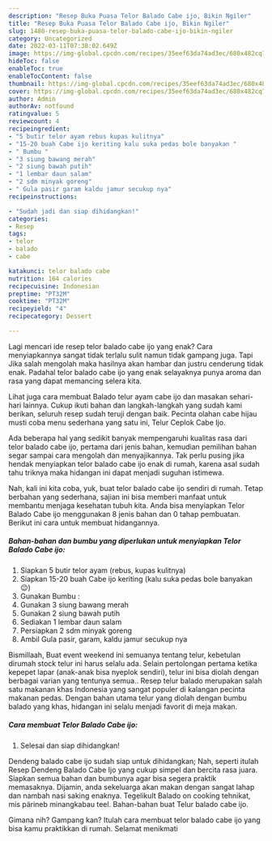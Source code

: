 ```yaml
---
description: "Resep Buka Puasa Telor Balado Cabe ijo, Bikin Ngiler"
title: "Resep Buka Puasa Telor Balado Cabe ijo, Bikin Ngiler"
slug: 1480-resep-buka-puasa-telor-balado-cabe-ijo-bikin-ngiler
category: Uncategorized
date: 2022-03-11T07:38:02.649Z
image: https://img-global.cpcdn.com/recipes/35eef63da74ad3ec/680x482cq70/telor-balado-cabe-ijo-foto-resep-utama.jpg
hideToc: false
enableToc: true
enableTocContent: false
thumbnail: https://img-global.cpcdn.com/recipes/35eef63da74ad3ec/680x482cq70/telor-balado-cabe-ijo-foto-resep-utama.jpg
cover: https://img-global.cpcdn.com/recipes/35eef63da74ad3ec/680x482cq70/telor-balado-cabe-ijo-foto-resep-utama.jpg
author: Admin
authorAv: notfound
ratingvalue: 5
reviewcount: 4
recipeingredient:
- "5 butir telor ayam rebus kupas kulitnya"
- "15-20 buah Cabe ijo keriting kalu suka pedas bole banyakan "
- " Bumbu "
- "3 siung bawang merah"
- "2 siung bawah putih"
- "1 lembar daun salam"
- "2 sdm minyak goreng"
- " Gula pasir garam kaldu jamur secukup nya"
recipeinstructions:

- "Sudah jadi dan siap dihidangkan!"
categories:
- Resep
tags:
- telor
- balado
- cabe

katakunci: telor balado cabe 
nutrition: 164 calories
recipecuisine: Indonesian
preptime: "PT32M"
cooktime: "PT32M"
recipeyield: "4"
recipecategory: Dessert

---
```



Lagi mencari ide resep telor balado cabe ijo yang enak? Cara menyiapkannya sangat tidak terlalu sulit namun tidak gampang juga. Tapi Jika salah mengolah maka hasilnya akan hambar dan justru cenderung tidak enak. Padahal telor balado cabe ijo yang enak selayaknya punya aroma dan rasa yang dapat memancing selera kita.


Lihat juga cara membuat Balado telur ayam cabe ijo dan masakan sehari-hari lainnya. Cukup ikuti bahan dan langkah-langkah yang sudah kami berikan, seluruh resep sudah teruji dengan baik. Pecinta olahan cabe hijau musti coba menu sederhana yang satu ini, Telur Ceplok Cabe Ijo.

Ada beberapa hal yang sedikit banyak mempengaruhi kualitas rasa dari telor balado cabe ijo, pertama dari jenis bahan, kemudian pemilihan bahan segar sampai cara mengolah dan menyajikannya. Tak perlu pusing jika hendak menyiapkan telor balado cabe ijo enak di rumah, karena asal sudah tahu triknya maka hidangan ini dapat menjadi suguhan istimewa.


Nah, kali ini kita coba, yuk, buat telor balado cabe ijo sendiri di rumah. Tetap berbahan yang sederhana, sajian ini bisa memberi manfaat untuk membantu menjaga kesehatan tubuh kita. Anda bisa menyiapkan Telor Balado Cabe ijo menggunakan 8 jenis bahan dan 0 tahap pembuatan. Berikut ini cara untuk membuat hidangannya.

<!--inarticleads1-->

##### Bahan-bahan dan bumbu yang diperlukan untuk menyiapkan Telor Balado Cabe ijo:

1. Siapkan 5 butir telor ayam (rebus, kupas kulitnya)
1. Siapkan 15-20 buah Cabe ijo keriting (kalu suka pedas bole banyakan 😉)
1. Gunakan  Bumbu :
1. Gunakan 3 siung bawang merah
1. Gunakan 2 siung bawah putih
1. Sediakan 1 lembar daun salam
1. Persiapkan 2 sdm minyak goreng
1. Ambil  Gula pasir, garam, kaldu jamur secukup nya


Bismillaah, Buat event weekend ini semuanya tentang telur, kebetulan dirumah stock telur ini harus selalu ada. Selain pertolongan pertama ketika kepepet lapar (anak-anak bisa nyeplok sendiri), telur ini bisa diolah dengan berbagai varian yang tentunya semua.. Resep telur balado merupakan salah satu makanan khas Indonesia yang sangat populer di kalangan pecinta makanan pedas. Dengan bahan utama telur yang diolah dengan bumbu balado yang khas, hidangan ini selalu menjadi favorit di meja makan. 

<!--inarticleads2-->

##### Cara membuat Telor Balado Cabe ijo:


1. Selesai dan siap dihidangkan!

Dendeng balado cabe ijo sudah siap untuk dihidangkan; Nah, seperti itulah Resep Dendeng Balado Cabe Ijo yang cukup simpel dan bercita rasa juara. Siapkan semua bahan dan bumbunya agar bisa segera praktik memasaknya. Dijamin, anda sekeluarga akan makan dengan sangat lahap dan nambah nasi saking enaknya. Tegelikult Balado on cooking tehnikat, mis pärineb minangkabau teel. Bahan-bahan buat Telur balado cabe ijo. 

Gimana nih? Gampang kan? Itulah cara membuat telor balado cabe ijo yang bisa kamu praktikkan di rumah. Selamat menikmati
